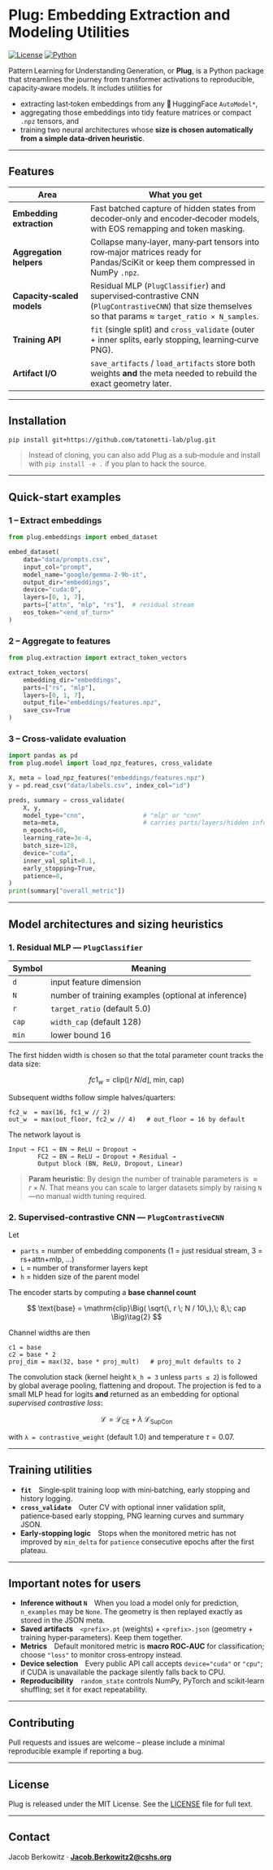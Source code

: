 # Plug: Embedding Extraction and Modeling Utilities

[![License](https://img.shields.io/badge/license-MIT-blue.svg)](LICENSE)
[![Python](https://img.shields.io/badge/python-3.9%2B-blue)](https://www.python.org/downloads/)

Pattern Learning for Understanding Generation, or **Plug**, is a Python package that streamlines the journey from transformer activations to reproducible, capacity‑aware models. It includes utilities for

* extracting last‑token embeddings from any 🤗 HuggingFace `AutoModel*`,
* aggregating those embeddings into tidy feature matrices or compact `.npz` tensors, and
* training two neural architectures whose **size is chosen automatically from a simple data‑driven heuristic**.

---

## Features

| Area                       | What you get                                                                                                                                            |
| -------------------------- | ------------------------------------------------------------------------------------------------------------------------------------------------------- |
| **Embedding extraction**   | Fast batched capture of hidden states from decoder‑only and encoder‑decoder models, with EOS remapping and token masking.                               |
| **Aggregation helpers**    | Collapse many‑layer, many‑part tensors into row‑major matrices ready for Pandas/SciKit or keep them compressed in NumPy `.npz`.                         |
| **Capacity‑scaled models** | Residual MLP (`PlugClassifier`) and supervised‑contrastive CNN (`PlugContrastiveCNN`) that size themselves so that params ≈ `target_ratio × N_samples`. |
| **Training API**           | `fit` (single split) and `cross_validate` (outer + inner splits, early stopping, learning‑curve PNG).                                                   |
| **Artifact I/O**           | `save_artifacts` / `load_artifacts` store both weights **and** the meta needed to rebuild the exact geometry later.                                     |

---

## Installation

```bash
pip install git+https://github.com/tatonetti-lab/plug.git
```

> Instead of cloning, you can also add Plug as a sub‑module and install with `pip install -e .` if you plan to hack the source.

---

## Quick‑start examples

### 1 – Extract embeddings

```python
from plug.embeddings import embed_dataset

embed_dataset(
    data="data/prompts.csv",
    input_col="prompt",
    model_name="google/gemma-2-9b-it",
    output_dir="embeddings",
    device="cuda:0",
    layers=[0, 1, 7],
    parts=["attn", "mlp", "rs"],  # residual stream
    eos_token="<end_of_turn>"
)
```

### 2 – Aggregate to features

```python
from plug.extraction import extract_token_vectors

extract_token_vectors(
    embedding_dir="embeddings",
    parts=["rs", "mlp"],
    layers=[0, 1, 7],
    output_file="embeddings/features.npz",
    save_csv=True
)
```

### 3 – Cross‑validate evaluation

```python
import pandas as pd
from plug.model import load_npz_features, cross_validate

X, meta = load_npz_features("embeddings/features.npz")
y = pd.read_csv("data/labels.csv", index_col="id")

preds, summary = cross_validate(
    X, y,
    model_type="cnn",                # "mlp" or "cnn"
    meta=meta,                       # carries parts/layers/hidden info
    n_epochs=60,
    learning_rate=3e-4,
    batch_size=128,
    device="cuda",
    inner_val_split=0.1,
    early_stopping=True,
    patience=8,
)
print(summary["overall_metric"])
```

---

## Model architectures and sizing heuristics

### 1. Residual MLP — `PlugClassifier`

| Symbol | Meaning                                             |
| ------ | --------------------------------------------------- |
| `d`    | input feature dimension                             |
| `N`    | number of training examples (optional at inference) |
| `r`    | `target_ratio` (default 5.0)                        |
| `cap`  | `width_cap` (default 128)                           |
| `min`  | lower bound 16                                      |

The first hidden width is chosen so that the total parameter count tracks the data size:

$$
fc1_w = \mathrm{clip}\Big( \left\lfloor r \; N / d \right\rfloor ,\; \text{min},\; \text{cap} \Big)\tag{1}
$$

Subsequent widths follow simple halves/quarters:

```
fc2_w  = max(16, fc1_w // 2)
out_w  = max(out_floor, fc2_w // 4)   # out_floor = 16 by default
```

The network layout is

```
Input → FC1 → BN → ReLU → Dropout →
        FC2 → BN → ReLU → Dropout + Residual →
        Output block (BN, ReLU, Dropout, Linear)
```

> **Param heuristic**: By design the number of trainable parameters is $\approx r \times N$. That means you can scale to larger datasets simply by raising `N`—no manual width tuning required.

### 2. Supervised‑contrastive CNN — `PlugContrastiveCNN`

Let

* `parts` = number of embedding components (1 = just residual stream, 3 = rs+attn+mlp, …)
* `L` = number of transformer layers kept
* `h` = hidden size of the parent model

The encoder starts by computing a **base channel count**

$$
\text{base} = \mathrm{clip}\Big( \sqrt{\, r \; N / 10\,},\; 8,\; cap \Big)\tag{2}
$$

Channel widths are then

```
c1 = base
c2 = base * 2
proj_dim = max(32, base * proj_mult)   # proj_mult defaults to 2
```

The convolution stack (kernel height `k_h = 3` unless `parts ≤ 2`) is followed by global average pooling, flattening and dropout. The projection is fed to a small MLP head for logits **and** returned as an embedding for optional *supervised contrastive loss*:

$$
\mathcal L = \mathcal L_{\text{CE}} + \lambda \; \mathcal L_{\text{SupCon}}\tag{3}
$$

with `λ = contrastive_weight` (default 1.0) and temperature $\tau = 0.07$.

---

## Training utilities

* **`fit`** Single‑split training loop with mini‑batching, early stopping and history logging.
* **`cross_validate`** Outer CV with optional inner validation split, patience‑based early stopping, PNG learning curves and summary JSON.
* **Early‑stopping logic** Stops when the monitored metric has not improved by `min_delta` for `patience` consecutive epochs after the first plateau.

---

## Important notes for users

* **Inference without `N`** When you load a model only for prediction, `n_examples` may be `None`. The geometry is then replayed exactly as stored in the JSON meta.
* **Saved artifacts** `<prefix>.pt` (weights) + `<prefix>.json` (geometry + training hyper‑parameters). Keep them together.
* **Metrics** Default monitored metric is **macro ROC‑AUC** for classification; choose `"loss"` to monitor cross‑entropy instead.
* **Device selection** Every public API call accepts `device="cuda"` or `"cpu"`; if CUDA is unavailable the package silently falls back to CPU.
* **Reproducibility** `random_state` controls NumPy, PyTorch and scikit‑learn shuffling; set it for exact repeatability.

---

## Contributing

Pull requests and issues are welcome – please include a minimal reproducible example if reporting a bug.

---

## License

Plug is released under the MIT License. See the [LICENSE](LICENSE) file for full text.

---

## Contact

Jacob Berkowitz  ·  **[Jacob.Berkowitz2@cshs.org](mailto:Jacob.Berkowitz2@cshs.org)**
